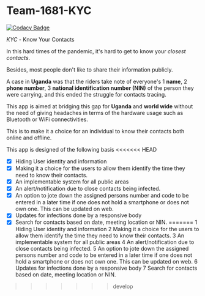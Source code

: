 # Team-1681-KYC

[![Codacy Badge](https://api.codacy.com/project/badge/Grade/6d422ca5cc514f55b253d29b86502a45)](https://app.codacy.com/gh/BuildForSDGCohort2/Team-1681-KYC?utm_source=github.com&utm_medium=referral&utm_content=BuildForSDGCohort2/Team-1681-KYC&utm_campaign=Badge_Grade_Settings)

_KYC_ - Know Your Contacts

In this hard times of the pandemic, it's hard to get to know your _closest_ _contacts_. 

Besides, most people don't like to share their information publicly. 

A case in **Uganda** was that the riders take note of everyone's 
1 **name**, 
2 **phone number**,
3 **national identification number (NIN)**
of the person they were carrying, and this ended the struggle for contacts tracing. 

This app is aimed at bridging this gap for **Uganda** and **world wide** without the need of giving headaches in terms of the hardware usage such as Bluetooth or WiFi connectivities. 

This is to make it a choice for an individual to know their contacts both online and offline.

This app is designed of the following basis
<<<<<<< HEAD
  - [x] Hiding User identity and information
  - [x] Making it a choice for the users to allow them identify the time they need to know their contacts.
  - [x] An implementable system for all public areas
  - [x] An alert/notification due to close contacts being infected.
  - [x] An option to jote down the assigned persons number and code to be entered in a later time if one does not hold a smartphone or does not own one. This can be updated on web.
  - [x] Updates for infections done by a responsive body
  - [x] Search for contacts based on date, meeting location or NIN.
=======
  1  Hiding User identity and information
  2  Making it a choice for the users to allow them identify the time they need to know their contacts.
  3  An implementable system for all public areas
  4  An alert/notification due to close contacts being infected.
  5  An option to jote down the assigned persons number and code to be entered in a later time if one does not hold a smartphone or does not own one. This can be updated on web.
  6  Updates for infections done by a responsive body
  7  Search for contacts based on date, meeting location or NIN.
>>>>>>> develop
